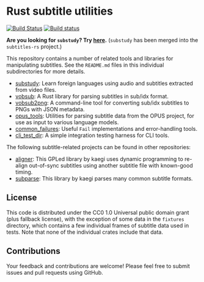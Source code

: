 # Rust subtitle utilities

[![Build Status](https://travis-ci.org/emk/subtitles-rs.svg?branch=master)](https://travis-ci.org/emk/subtitles-rs) [![Build status](https://ci.appveyor.com/api/projects/status/3hn8cwckcdhpcasm/branch/master?svg=true)](https://ci.appveyor.com/project/emk/subtitles-rs/branch/master)

**Are you looking for `substudy`? Try [here][substudy].** (`substudy` has been
merged into the `subtitles-rs` project.)

This repository contains a number of related tools and libraries for
manipulating subtitles.  See the `README.md` files in this individual
subdirectories for more details.

- [substudy][]: Learn foreign languages using audio and subtitles extracted
  from video files.
- [vobsub][]: A Rust library for parsing subtitles in sub/idx format.
- [vobsub2png][]: A command-line tool for converting sub/idx subtitles to
  PNGs with JSON metadata.
- [opus_tools][]: Utilities for parsing subtitle data from the OPUS project,
  for use as input to various language models.
- [common_failures][]: Useful `Fail` implementations and error-handling tools.
- [cli_test_dir][]: A simple integration testing harness for CLI tools.

The following subtitle-related projects can be found in other repositories:

- [aligner][]: This GPLed library by kaegi uses dynamic programming to
  re-align out-of-sync subtitles using another subtitle file with
  known-good timing.
- [subparse][]: This library by kaegi parses many common subtitle formats.

[vobsub]: ./vobsub/README.md
[vobsub2png]: ./vobsub2png/README.md
[opus_tools]: ./opus_tools/README.md
[common_failures]: ./common_failures/README.md
[cli_test_dir]: ./cli_test_dir/README.md
[substudy]: ./substudy/README.md
[aligner]: https://github.com/kaegi/aligner
[subparse]: https://github.com/kaegi/subparse

## License

This code is distributed under the CC0 1.0 Universal public domain grant
(plus fallback license), with the exception of some data in the `fixtures`
directory, which contains a few individual frames of subtitle data used in
tests.  Note that none of the individual crates include that data.

## Contributions

Your feedback and contributions are welcome!  Please feel free to submit
issues and pull requests using GitHub.
